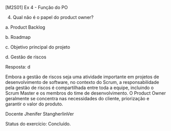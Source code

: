 [M2S01] Ex 4 - Função do PO

4. Qual não é o papel do product owner?

a. Product Backlog

b. Roadmap

c. Objetivo principal do projeto

d. Gestão de riscos

Resposta: d

Embora a gestão de riscos seja uma atividade importante em projetos de desenvolvimento de software, no contexto do Scrum, a responsabilidade pela gestão de riscos é compartilhada entre toda a equipe, incluindo o Scrum Master e os membros do time de desenvolvimento. O Product Owner geralmente se concentra nas necessidades do cliente, priorização e garantir o valor do produto.

Docente Jhenifer StangherlinVer  

Status do exercício: Concluído.